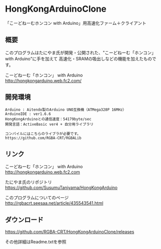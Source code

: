 # HongKongArduinoClone
「こーどねーむホンコン with Arduino」用高速化ファーム＋クライアント

## 概要
このプログラムはたにやま氏が開発・公開された、"こーどねーむ「ホンコン」 with Arduino"に手を加えて
高速化・SRAMの吸出しなどの機能を加えたものです。  
  
こーどねーむ「ホンコン」 with Arduino  
<http://hongkongarduino.web.fc2.com/>
	
## 開発環境
	Arduino : Aitendo製のArduino UNO互換機（ATMega328P 16MHz）
	ArduinoIDE : ver1.6.6
	HongKongArduinoとの通信速度：54179byte/sec
	開発言語：ActiveBasic ver4 + 自分用ライブラリ
	
	コンパイルにはこちらのライブラが必要です。
	https://github.com/RGBA-CRT/RGBALib


## リンク
こーどねーむ「ホンコン」 with Arduino  
<http://hongkongarduino.web.fc2.com>

たにやま氏のリポジトリ  
<https://github.com/SusumuTaniyama/HongKongArduino>

このプログラムについてのページ  
<http://rgbacrt.seesaa.net/article/435543541.html>


## ダウンロード
<https://github.com/RGBA-CRT/HongKongArduinoClone/releases>


その他詳細はReadme.txtを参照
